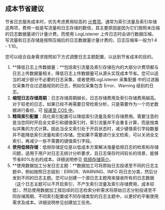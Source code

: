## 成本节省建议

节省日志服务成本时，优先考虑费用较高的 [计费项](https://intl.cloud.tencent.com/document/product/614/37509)。通常为索引流量及索引存储这两项，费用一般是写流量和日志存储的数倍，其主要原因是因为它们按照未压缩的日志数据量进行计量计费。而使用 LogListener 上传日志时会进行数据压缩，写流量和日志存储是按照压缩后的日志数据量计量计费的，日志压缩率一般为1:4 - 1:10。

您可以结合自身需求按照如下方式调整日志主题配置，以达到节省成本的目的。

1. **降低日志上传数据量：**包括索引流量及索引存储在内的大部分计费项都与日志上传数据量相关，降低日志上传数据量可从源头实现成本节省。您可以适当的减少部分不必要的日志采集，或者使用LogListener 采集配置 中的过滤器仅采集符合过滤器规则的日志，例如仅采集包含 Error、Warning 级别的日志。
2. **缩短日志存储周期**：日志存储周期越长，日志存储费用及索引存储费用越高。对于较老的日志，如果已经不再需要日常检索分析，只是需要作为一个历史数据进行备份，可 [投递至 COS 中](https://intl.cloud.tencent.com/document/product/614/32940)。
3. **精简索引配置**：简化索引配置可以降低索引流量及索引存储费用。需要注意的是当您同时开启全文索引和键值索引时，索引流量并不会重复计算，而是按类似并集的方式计算。因此当全文索引处于开启状态时，减少键值索引字段数量并不能降低索引流量和索引存储。您如果不需要进行全文检索，可以关闭全文索引，再减少一些不需要的键值索引字段。
4. **使用低频存储**：低频存储定位是以低成本方案解决海量低频日志的检索和存储问题，适用于用户对日志无统计分析要求，且日志保存时间较长的场景，能够节省80%左右的成本。详细说明参见 [低频存储简介](https://intl.cloud.tencent.com/document/product/614/42004)。
5. **使用数据加工分发日志主题：**数据加工可将原始日志投递至不同的日志主题中，例如按照日志级别：ERROR、WARNING、INFO 将日志分类，然后分发到不同的日志主题。您可以创建一个源日志主题用来接收所有的日志数据（这个日志主题可以不开启索引，不产生索引流量及索引存储费用，成本较低），然后使用数据加工按后续的日志检索分析需求将原始日志分别投递至不同存储周期、不同索引配置或不同存储类型的日志主题中，以更好的平衡使用需求及成本。详细说明参见创建加工任务。
